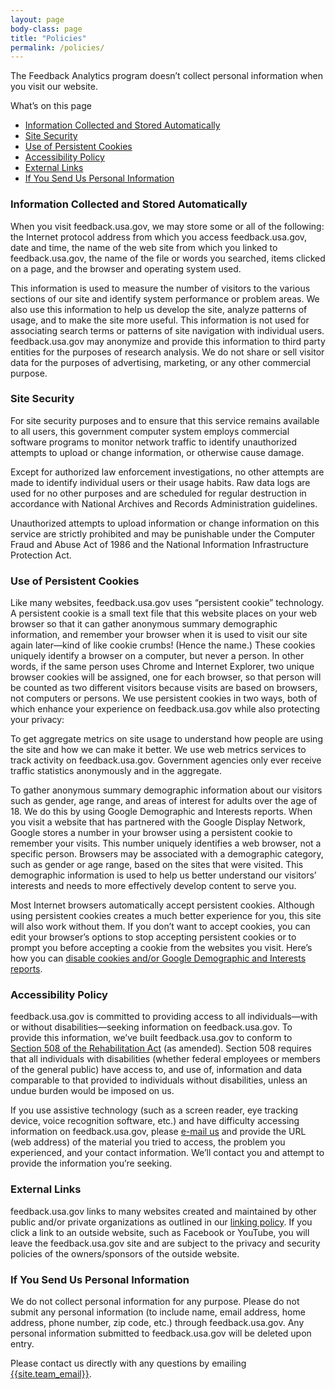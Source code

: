 ```yaml
---
layout: page
body-class: page
title: "Policies"
permalink: /policies/
---
```


The Feedback Analytics program doesn’t collect personal information when you visit our website.

What’s on this page

* [Information Collected and Stored Automatically](#information-collected-and-stored-automatically)
* [Site Security](#site-security)
* [Use of Persistent Cookies](#use-of-persistent-cookies)
* [Accessibility Policy](#accessibility-policy)
* [External Links](#external-links)
* [If You Send Us Personal Information](#if-you-send-us-personal-information)

### Information Collected and Stored Automatically

When you visit feedback.usa.gov, we may store some or all of the following: the Internet protocol address from which you access feedback.usa.gov, date and time, the name of the web site from which you linked to feedback.usa.gov, the name of the file or words you searched, items clicked on a page, and the browser and operating system used.

This information is used to measure the number of visitors to the various sections of our site and identify system performance or problem areas. We also use this information to help us develop the site, analyze patterns of usage, and to make the site more useful. This information is not used for associating search terms or patterns of site navigation with individual users. feedback.usa.gov may anonymize and provide this information to third party entities for the purposes of research analysis. We do not share or sell visitor data for the purposes of advertising, marketing, or any other commercial purpose.


### Site Security

For site security purposes and to ensure that this service remains available to all users, this government computer system employs commercial software programs to monitor network traffic to identify unauthorized attempts to upload or change information, or otherwise cause damage.

Except for authorized law enforcement investigations, no other attempts are made to identify individual users or their usage habits. Raw data logs are used for no other purposes and are scheduled for regular destruction in accordance with National Archives and Records Administration guidelines.

Unauthorized attempts to upload information or change information on this service are strictly prohibited and may be punishable under the Computer Fraud and Abuse Act of 1986 and the National Information Infrastructure Protection Act.


### Use of Persistent Cookies

Like many websites, feedback.usa.gov uses “persistent cookie” technology. A persistent cookie is a small text file that this website places on your web browser so that it can gather anonymous summary demographic information, and remember your browser when it is used to visit our site again later—kind of like cookie crumbs! (Hence the name.) These cookies uniquely identify a browser on a computer, but never a person.  In other words, if the same person uses Chrome and Internet Explorer, two unique browser cookies will be assigned, one for each browser, so that person will be counted as two different visitors because visits are based on browsers, not computers or persons. We use persistent cookies in two ways, both of which enhance your experience on feedback.usa.gov while also protecting your privacy:

To get aggregate metrics on site usage to understand how people are using the site and how we can make it better. We use web metrics services to track activity on feedback.usa.gov. Government agencies only ever receive traffic statistics anonymously and in the aggregate.

To gather anonymous summary demographic information about our visitors such as gender, age range, and areas of interest for adults over the age of 18. We do this by using Google Demographic and Interests reports. When you visit a website that has partnered with the Google Display Network, Google stores a number in your browser using a persistent cookie to remember your visits. This number uniquely identifies a web browser, not a specific person. Browsers may be associated with a demographic category, such as gender or age range, based on the sites that were visited. This demographic information is used to help us better understand our visitors’ interests and needs to more effectively develop content to serve you.

Most Internet browsers automatically accept persistent cookies. Although using persistent cookies creates a much better experience for you, this site will also work without them. If you don’t want to accept cookies, you can edit your browser’s options to stop accepting persistent cookies or to prompt you before accepting a cookie from the websites you visit. Here’s how you can [disable cookies and/or Google Demographic and Interests reports](https://www.usa.gov/optout-instructions).


### Accessibility Policy

feedback.usa.gov is committed to providing access to all individuals—with or without disabilities—seeking information on feedback.usa.gov. To provide this information, we’ve built feedback.usa.gov to conform to [Section 508 of the Rehabilitation Act](http://www.section508.gov/section508-laws) (as amended). Section 508 requires that all individuals with disabilities (whether federal employees or members of the general public) have access to, and use of, information and data comparable to that provided to individuals without disabilities, unless an undue burden would be imposed on us.

If you use assistive technology (such as a screen reader, eye tracking device, voice recognition software, etc.) and have difficulty accessing information on feedback.usa.gov, please [e-mail us](mailto:feedbackUSA@gsa.gov) and provide the URL (web address) of the material you tried to access, the problem you experienced, and your contact information. We’ll contact you and attempt to provide the information you’re seeking.


### External Links

feedback.usa.gov links to many websites created and maintained by other public and/or private organizations as outlined in our [linking policy](https://www.usa.gov/linking-policy). If you click a link to an outside website, such as Facebook or YouTube, you will leave the feedback.usa.gov site and are subject to the privacy and security policies of the owners/sponsors of the outside website.


### If You Send Us Personal Information

We do not collect personal information for any purpose.  Please do not submit any personal information (to include name, email address, home address, phone number, zip code, etc.) through feedback.usa.gov.  Any personal information submitted to feedback.usa.gov will be deleted upon entry.

Please contact us directly with any questions by emailing [{{site.team_email}}](mailto:{{site.team_email}}).
